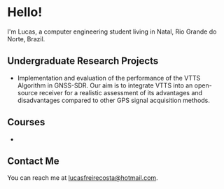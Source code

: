 # Hello!

I'm Lucas, a computer engineering student living in Natal, Rio Grande do Norte, Brazil.

## Undergraduate Research Projects
* Implementation and evaluation of the performance of the VTTS Algorithm in GNSS-SDR. Our aim is to integrate VTTS into an open-source receiver for a realistic assessment of its advantages and disadvantages compared to other GPS signal acquisition methods.

## Courses

* 


## Contact Me

You can reach me at <lucasfreirecosta@hotmail.com>.
